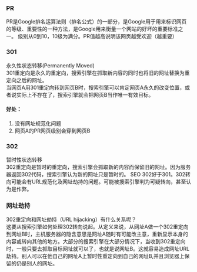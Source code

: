 ### PR
PR是Google排名运算法则（排名公式）的一部分，是Google用于用来标识网页的等级、重要性的一种方法，是Google用来衡量一个网站的好坏的重要标准之一。
级别从0到10，10级为满分。PR值越高说明该网页越受欢迎（越重要）

### 301
永久性状态转移(Permanently Moved)   
301重定向是永久的重定向，搜索引擎在抓取新内容的同时也将旧的网址替换为重定向之后的网址。  
当网页A用301重定向转到网页B时，搜索引擎可以肯定网页A永久的改变位置，或者说实际上不存在了，搜索引擎就会把网页B当作唯一有效目标。 
#### 好处：
1. 没有网址规范化问题
2. 网页A的PR网页级别会穿到网页B

### 302
暂时性状态转移  
302重定向是暂时的重定向，搜索引擎会抓取新的内容而保留旧的网址。因为服务器返回302代码，搜索引擎认为新的网址只是暂时的。 SEO 302好于301。302转向可能会有URL规范化及网址劫持的问题。可能被搜索引擎判为可疑转向，甚至认为是作弊。 

### 网址劫持
302重定向和网址劫持（URL hijacking）有什么关系呢？  
这要从搜索引擎如何处理302转向说起。从定义来说，从网址A做一个302重定向到网址B时，主机服务器的隐含意思是网址A随时有可能改主意，重新显示本身的内容或转向其他的地方。大部分的搜索引擎在大部分情况下，当收到302重定向时，一般只要去抓取目标网址就可以了，也就是说网址B。这就容易造成网址URL劫持。别人可以在他自己的网址A上暂时性重定向到自己的网址B,并且浏览器上保留的仍是别人的网址。